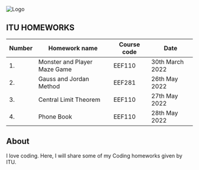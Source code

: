 ![Logo](https://upload.wikimedia.org/wikipedia/tr/9/90/%C4%B0T%C3%9C_logo.png)

## ITU HOMEWORKS

| Number    | Homework name      | Course code     |    Date           |
| ------------- | ------------- | -------- |---------------|
|       1. |      Monster and Player Maze Game   | EEF110  |     30th March 2022       |
| 2.           |         Gauss and Jordan Method |  EEF281 |     26th May  2022           | 
| 3.           |         Central Limit Theorem |  EEF110 |     27th May  2022           | 
| 4.           |         Phone Book |  EEF110 |     28th May  2022           | 

## About




I love coding. Here, I will share some of my Coding homeworks given by ITU.
